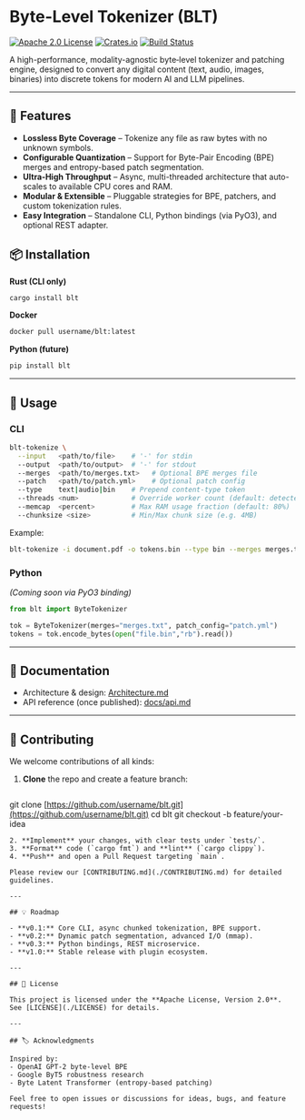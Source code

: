 # Byte-Level Tokenizer (BLT)

[![Apache 2.0 License](https://img.shields.io/badge/License-Apache%202.0-blue.svg)](LICENSE)
[![Crates.io](https://img.shields.io/crates/v/blt.svg)](https://crates.io/crates/blt)
[![Build Status](https://img.shields.io/github/actions/workflow/status/username/blt/ci.yml?branch=main)](https://github.com/username/blt/actions)

A high-performance, modality-agnostic byte‑level tokenizer and patching engine, designed to convert any digital content (text, audio, images, binaries) into discrete tokens for modern AI and LLM pipelines.

---

## 🚀 Features

* **Lossless Byte Coverage** – Tokenize any file as raw bytes with no unknown symbols.
* **Configurable Quantization** – Support for Byte-Pair Encoding (BPE) merges and entropy-based patch segmentation.
* **Ultra‑High Throughput** – Async, multi-threaded architecture that auto-scales to available CPU cores and RAM.
* **Modular & Extensible** – Pluggable strategies for BPE, patchers, and custom tokenization rules.
* **Easy Integration** – Standalone CLI, Python bindings (via PyO3), and optional REST adapter.

## 📦 Installation

**Rust (CLI only)**

```bash
cargo install blt
```

**Docker**

```bash
docker pull username/blt:latest
```

**Python (future)**

```bash
pip install blt
```

---

## 🔧 Usage

### CLI

```bash
blt-tokenize \
  --input   <path/to/file>    # '-' for stdin
  --output  <path/to/output>  # '-' for stdout
  --merges  <path/to/merges.txt>   # Optional BPE merges file
  --patch   <path/to/patch.yml>    # Optional patch config
  --type    text|audio|bin    # Prepend content-type token
  --threads <num>             # Override worker count (default: detected cores)
  --memcap  <percent>         # Max RAM usage fraction (default: 80%)
  --chunksize <size>          # Min/Max chunk size (e.g. 4MB)
```

Example:

```bash
blt-tokenize -i document.pdf -o tokens.bin --type bin --merges merges.txt
```

### Python

*(Coming soon via PyO3 binding)*

```python
from blt import ByteTokenizer

tok = ByteTokenizer(merges="merges.txt", patch_config="patch.yml")
tokens = tok.encode_bytes(open("file.bin","rb").read())
```

---

## 📖 Documentation

* Architecture & design: [Architecture.md](./Architecture.md)
* API reference (once published): [docs/api.md](./docs/api.md)

---

## 🤝 Contributing

We welcome contributions of all kinds:

1. **Clone** the repo and create a feature branch:

   ```bash
   ```

git clone [https://github.com/username/blt.git](https://github.com/username/blt.git)
cd blt
git checkout -b feature/your-idea

```
2. **Implement** your changes, with clear tests under `tests/`.
3. **Format** code (`cargo fmt`) and **lint** (`cargo clippy`).
4. **Push** and open a Pull Request targeting `main`.

Please review our [CONTRIBUTING.md](./CONTRIBUTING.md) for detailed guidelines.

---

## 💡 Roadmap

- **v0.1:** Core CLI, async chunked tokenization, BPE support.
- **v0.2:** Dynamic patch segmentation, advanced I/O (mmap).
- **v0.3:** Python bindings, REST microservice.
- **v1.0:** Stable release with plugin ecosystem.

---

## 📜 License

This project is licensed under the **Apache License, Version 2.0**. See [LICENSE](./LICENSE) for details.

---

## 🏷️ Acknowledgments

Inspired by:
- OpenAI GPT-2 byte-level BPE
- Google ByT5 robustness research
- Byte Latent Transformer (entropy-based patching)

Feel free to open issues or discussions for ideas, bugs, and feature requests!

```

